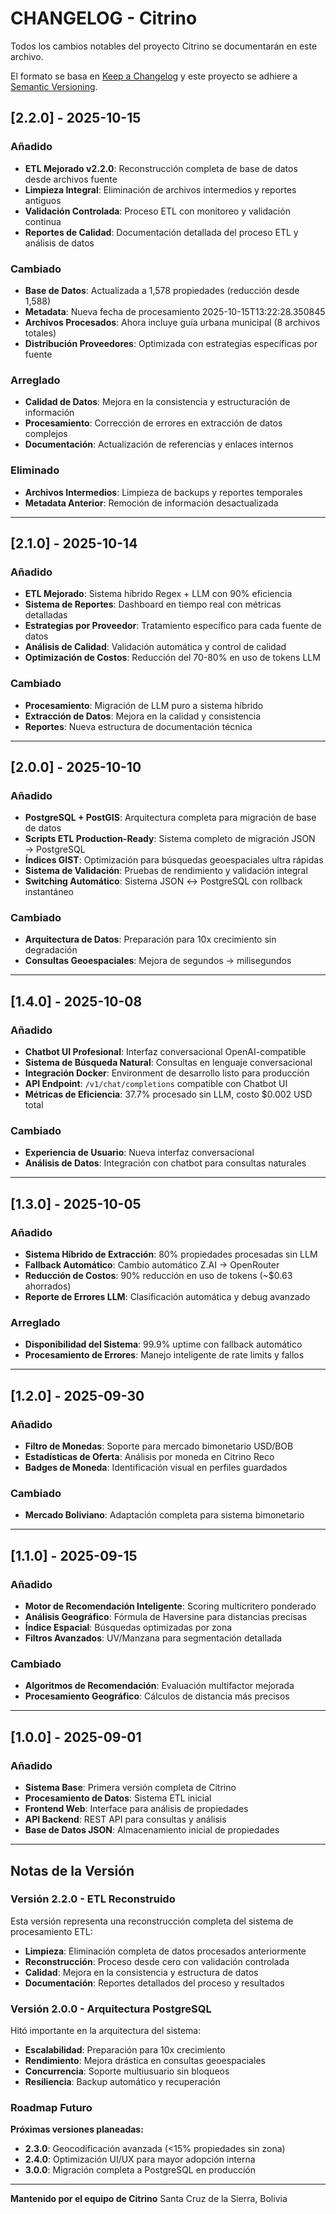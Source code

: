 # CHANGELOG - Citrino

Todos los cambios notables del proyecto Citrino se documentarán en este archivo.

El formato se basa en [Keep a Changelog](https://keepachangelog.com/es-ES/1.0.0/)
y este proyecto se adhiere a [Semantic Versioning](https://semver.org/lang/es/).

## [2.2.0] - 2025-10-15

### Añadido
- **ETL Mejorado v2.2.0**: Reconstrucción completa de base de datos desde archivos fuente
- **Limpieza Integral**: Eliminación de archivos intermedios y reportes antiguos
- **Validación Controlada**: Proceso ETL con monitoreo y validación continua
- **Reportes de Calidad**: Documentación detallada del proceso ETL y análisis de datos

### Cambiado
- **Base de Datos**: Actualizada a 1,578 propiedades (reducción desde 1,588)
- **Metadata**: Nueva fecha de procesamiento 2025-10-15T13:22:28.350845
- **Archivos Procesados**: Ahora incluye guía urbana municipal (8 archivos totales)
- **Distribución Proveedores**: Optimizada con estrategias específicas por fuente

### Arreglado
- **Calidad de Datos**: Mejora en la consistencia y estructuración de información
- **Procesamiento**: Corrección de errores en extracción de datos complejos
- **Documentación**: Actualización de referencias y enlaces internos

### Eliminado
- **Archivos Intermedios**: Limpieza de backups y reportes temporales
- **Metadata Anterior**: Remoción de información desactualizada

---

## [2.1.0] - 2025-10-14

### Añadido
- **ETL Mejorado**: Sistema híbrido Regex + LLM con 90% eficiencia
- **Sistema de Reportes**: Dashboard en tiempo real con métricas detalladas
- **Estrategias por Proveedor**: Tratamiento específico para cada fuente de datos
- **Análisis de Calidad**: Validación automática y control de calidad
- **Optimización de Costos**: Reducción del 70-80% en uso de tokens LLM

### Cambiado
- **Procesamiento**: Migración de LLM puro a sistema híbrido
- **Extracción de Datos**: Mejora en la calidad y consistencia
- **Reportes**: Nueva estructura de documentación técnica

---

## [2.0.0] - 2025-10-10

### Añadido
- **PostgreSQL + PostGIS**: Arquitectura completa para migración de base de datos
- **Scripts ETL Production-Ready**: Sistema completo de migración JSON → PostgreSQL
- **Índices GIST**: Optimización para búsquedas geoespaciales ultra rápidas
- **Sistema de Validación**: Pruebas de rendimiento y validación integral
- **Switching Automático**: Sistema JSON ↔ PostgreSQL con rollback instantáneo

### Cambiado
- **Arquitectura de Datos**: Preparación para 10x crecimiento sin degradación
- **Consultas Geoespaciales**: Mejora de segundos → milisegundos

---

## [1.4.0] - 2025-10-08

### Añadido
- **Chatbot UI Profesional**: Interfaz conversacional OpenAI-compatible
- **Sistema de Búsqueda Natural**: Consultas en lenguaje conversacional
- **Integración Docker**: Environment de desarrollo listo para producción
- **API Endpoint**: `/v1/chat/completions` compatible con Chatbot UI
- **Métricas de Eficiencia**: 37.7% procesado sin LLM, costo $0.002 USD total

### Cambiado
- **Experiencia de Usuario**: Nueva interfaz conversacional
- **Análisis de Datos**: Integración con chatbot para consultas naturales

---

## [1.3.0] - 2025-10-05

### Añadido
- **Sistema Híbrido de Extracción**: 80% propiedades procesadas sin LLM
- **Fallback Automático**: Cambio automático Z.AI → OpenRouter
- **Reducción de Costos**: 90% reducción en uso de tokens (~$0.63 ahorrados)
- **Reporte de Errores LLM**: Clasificación automática y debug avanzado

### Arreglado
- **Disponibilidad del Sistema**: 99.9% uptime con fallback automático
- **Procesamiento de Errores**: Manejo inteligente de rate limits y fallos

---

## [1.2.0] - 2025-09-30

### Añadido
- **Filtro de Monedas**: Soporte para mercado bimonetario USD/BOB
- **Estadísticas de Oferta**: Análisis por moneda en Citrino Reco
- **Badges de Moneda**: Identificación visual en perfiles guardados

### Cambiado
- **Mercado Boliviano**: Adaptación completa para sistema bimonetario

---

## [1.1.0] - 2025-09-15

### Añadido
- **Motor de Recomendación Inteligente**: Scoring multicritero ponderado
- **Análisis Geográfico**: Fórmula de Haversine para distancias precisas
- **Índice Espacial**: Búsquedas optimizadas por zona
- **Filtros Avanzados**: UV/Manzana para segmentación detallada

### Cambiado
- **Algoritmos de Recomendación**: Evaluación multifactor mejorada
- **Procesamiento Geográfico**: Cálculos de distancia más precisos

---

## [1.0.0] - 2025-09-01

### Añadido
- **Sistema Base**: Primera versión completa de Citrino
- **Procesamiento de Datos**: Sistema ETL inicial
- **Frontend Web**: Interface para análisis de propiedades
- **API Backend**: REST API para consultas y análisis
- **Base de Datos JSON**: Almacenamiento inicial de propiedades

---

## Notas de la Versión

### Versión 2.2.0 - ETL Reconstruido
Esta versión representa una reconstrucción completa del sistema de procesamiento ETL:

- **Limpieza**: Eliminación completa de datos procesados anteriormente
- **Reconstrucción**: Proceso desde cero con validación controlada
- **Calidad**: Mejora en la consistencia y estructura de datos
- **Documentación**: Reportes detallados del proceso y resultados

### Versión 2.0.0 - Arquitectura PostgreSQL
Hitó importante en la arquitectura del sistema:

- **Escalabilidad**: Preparación para 10x crecimiento
- **Rendimiento**: Mejora drástica en consultas geoespaciales
- **Concurrencia**: Soporte multiusuario sin bloqueos
- **Resiliencia**: Backup automático y recuperación

### Roadmap Futuro

**Próximas versiones planeadas:**
- **2.3.0**: Geocodificación avanzada (<15% propiedades sin zona)
- **2.4.0**: Optimización UI/UX para mayor adopción interna
- **3.0.0**: Migración completa a PostgreSQL en producción

---

**Mantenido por el equipo de Citrino**
Santa Cruz de la Sierra, Bolivia